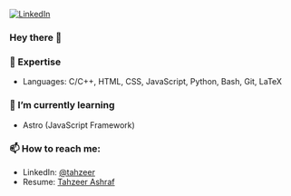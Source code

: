 [![LinkedIn][linkedin-shield]][linkedin-url]

[linkedin-shield]: https://img.shields.io/badge/-LinkedIn-black.svg?style=for-the-badge&logo=linkedin&colorB=555
[linkedin-url]: https://linkedin.com/in/tahzeer/


### Hey there 👋



### 🔭 Expertise

- Languages: C/C++, HTML, CSS, JavaScript, Python, Bash, Git, LaTeX
    

### 📙 I’m currently learning 

- Astro (JavaScript Framework)

### 📫 How to reach me: 
- LinkedIn: [@tahzeer](https://www.linkedin.com/in/tahzeer/)
- Resume: [Tahzeer Ashraf](#)
